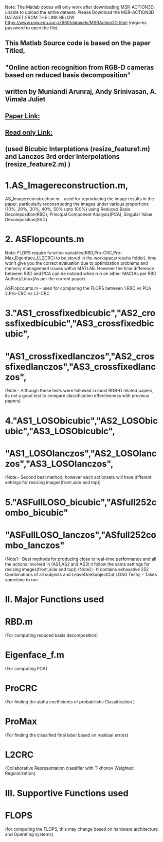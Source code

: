 Note: The Matlab codes will only work after downloading MSR-ACTION3D, unable to upload the entire dataset.
Please Download the MSR-ACTION3D DATASET FROM THE LINK BELOW
https://www.uow.edu.au/~jz960/datasets/MSRAction3D.html (requires password to open the file)

## This Matlab Source code is based on the paper Titled,
## "Online action recognition from RGB-D cameras based on reduced basis decomposition"
## written by Muniandi Arunraj, Andy Srinivasan, A. Vimala Juliet
## [Paper Link:](https://link.springer.com/article/10.1007/s11554-018-0778-8)
## [Read only Link:](https://rdcu.be/NyqK )

## (used Bicubic Interplations (resize_feature1.m) and Lanczos 3rd order Interpolations (resize_feature2.m)   )

# 1.AS_Imagereconstruction.m, 

 AS_Imagereconstruction.m - used for reproducing the image results in the paper, 
 particularly reconstructing the images under various proportions
 (10%, 20%, 30%, 40%, 50% upto 100%)
 using 
 Reduced Basis Decomposition(RBD),
 Principal Component Analysis(PCA), 
 Singular Value Decomposition(SVD)
 
 
# 2. ASFlopcounts.m   

 Note: FLOPS require function variables(RBD,Pro-CRC,Pro-Max,Eigenface_f,L2CRC) 
 to be stored in the workspace(results folder), time won't give you the correct 
 evaluation due to optimization problems and memory management issues within 
 MATLAB. However the time difference between RBD and PCA can be noticed when run on 
 either MAC(As per RBD Author)/Linux(As per the current paper).  
 
 ASFlopcounts.m - used for comparing the FLOPS between 
 1.RBD vs PCA 
 2.Pro-CRC vs L2-CRC
 
 
# 3."AS1_crossfixedbicubic","AS2_crossfixedbicubic","AS3_crossfixedbicubic",
# "AS1_crossfixedlanczos","AS2_crossfixedlanczos","AS3_crossfixedlanczos",
(Note:- Although these tests were followed in most RGB-D related papers, its not 
a good test to compare classification effectiveness with previous papers)


# 4."AS1_LOSObicubic","AS2_LOSObicubic","AS3_LOSObicubic",
# "AS1_LOSOlanczos","AS2_LOSOlanczos","AS3_LOSOlanczos",
(Note:- Second best method, however each actionsets will have different settings 
for resizing images(front,side and top))


# 5."ASFullLOSO_bicubic","ASfull252combo_bicubic"
# "ASFullLOSO_lanczos","ASfull252combo_lanczos"
(Note1:- Best methods for producing close to real-time performance and all 
the actions involved in (AS1,AS2 and AS3) it follow the same settings 
for resizing images(front,side and top))
(Note2:- It contains exhaustive 252 Combinations of all subjects and LeaveOneSubjectOut
LOSO Tests) - Takes sometime to run 
 
# II. Major Functions used
# RBD.m 
(For computing reduced basis decomposition)
# Eigenface_f.m 
(For computing PCA)
# ProCRC 
(For finding the alpha coefficients of probabilistic Classification )
# ProMax 
(For finding the classified final label based on residual errors)
# L2CRC 
(Collaborative Representation classifier with Tikhonov Weighted Regularization)

# III. Supportive Functions used
# FLOPS 
(for computing the FLOPS, this may change based on hardware architecture and 
Operating systems)


